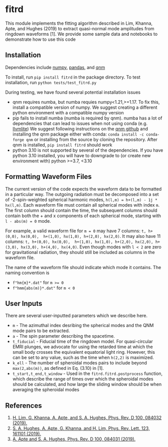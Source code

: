 fitrd
=====

This module implements the fitting algorithm described in Lim, Khanna,
Apte, and Hughes (2019) to extract quasi-normal mode amplitudes from
ringdown waveforms \[1\]. We provide some sample data and notebooks to
demonstrate how to use this code

Installation
------------

Dependencies include [numpy](https://numpy.org/), [pandas](https://pandas.pydata.org/), and [qnm](https://github.com/duetosymmetry/qnm)

To install, run `pip install fitrd` in the package directory. To test installation, run `python tests/test_fitrd.py`

During testing, we have found several potential installation issues

-   qnm requires numba, but numba requies numpy\<1.21,\>=1.17. To fix
    this, install a compatible version of numpy. We suggest creating a
    different python environment with a compatible numpy version
-   pip fails to install numba (numba is required by qnm). numba has a lot of dependencies that can lead to issues when not using conda (e.g. [llvmlite](https://llvmlite.readthedocs.io/en/latest/admin-guide/install.html#using-pip)) We suggest following instructions on the [qnm github](https://github.com/duetosymmetry/qnm) and installing the qnm package either with conda: `conda install -c conda-forge qnm` or installing from the source by cloning the repository. After qnm is installed, `pip install fitrd` should work
-   python 3.10 is not supported by several of the dependencies. If you have python 3.10 installed, you will have to downgrade to (or create new environment with) python >=3.7, <3.10 

## Formatting Waveform Files

The current version of the code expects the waveform data to be formatted in
a particular way. The outgoing radiation must be decomposed into a set
of -2-spin-weighted spherical harmonic modes,
`h(l,m) = h+(l,m) - 1j * hx(l,m)`. Each waveform file must contain all
spherical modes with index `m`. The first column should contain the
time, the subsequent columns should contain both the + and x components
of each spherical mode, starting with `l - abs(m) = 0` mode.

For example, a valid waveform file for `m = 0` may have 7 columns:
`t, h+(0,0), hx(0,0),  h+(1,0), hx(1,0), h+(2,0), hx(2,0)`. It may also
have 11 columns:
`t, h+(0,0), hx(0,0),  h+(1,0), hx(1,0), h+(2,0), hx(2,0), h+(3,0), hx(3,0), h+(4,0), hx(4,0)`.
Even though modes with `l < 2` are zero for gravitational radiation,
they should still be included as columns in the waveform file.

The name of the waveform file should indicate which mode it contains.
The naming convention is

-   `f"hm{m}*.dat"` for `m >= 0`
-   `f"hmm{abs(m)}*.dat"` for `m < 0`

User Inputs
-----------

There are several user-inputted parameters which we describe here.

-   `m` - The azimuthal index desribing the spherical modes and the QNM
    mode pairs to be extracted.
-   `a` - The spin parameter describing the spacetime.
-   `t_fiducial` - Fiducial time of the ringdown model. For
    quasi-circular EMRI plunges, we advocate for using the retarded time
    at which the small body crosses the equivalent equatorial light
    ring. However, this can be set to any value, such as the time when
    `h(2,2)` is maximized.
-   `k_ell` - The number of spheroidal modes pairs to include beyond
    `max(2,abs(m))`, as defined in Eq. (3.10) in \[1\].
-   `t_start,t_end,t_window` - Used in the `fitrd.fitrd.postprocess`
    function, which describe the range of times over which the
    spheroidal modes should be calculated, and how large the sliding
    window should be when averaging the spheroidal modes

References
----------

1.  [H. Lim, G. Khanna, A. Apte, and S. A. Hughes, Phys. Rev. D 100,
    084032 (2019).](https://doi.org/10.1103/PhysRevD.100.084032)
2.  [S. A. Hughes, A. Apte, G. Khanna, and H. Lim, Phys. Rev. Lett. 123,
    161101 (2019).](https://doi.org/10.1103/PhysRevLett.123.161101)
3.  [A. Apte and S. A. Hughes, Phys. Rev. D 100, 084031
    (2019).](https://doi.org/10.1103/PhysRevD.100.084031)
